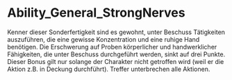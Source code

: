 # Ability_General_StrongNerves

Kenner dieser Sonderfertigkeit sind es gewohnt, unter Beschuss Tätigkeiten auszuführen, die eine gewisse Konzentration und eine ruhige Hand benötigen. Die Erschwerung auf Proben körperlicher und handwerklicher Fähigkeiten, die unter Beschuss durchgeführt werden, sinkt auf drei Punkte. Dieser Bonus gilt nur solange der Charakter nicht getroffen wird (weil er die Aktion z.B. in Deckung durchführt). Treffer unterbrechen alle Aktionen.
